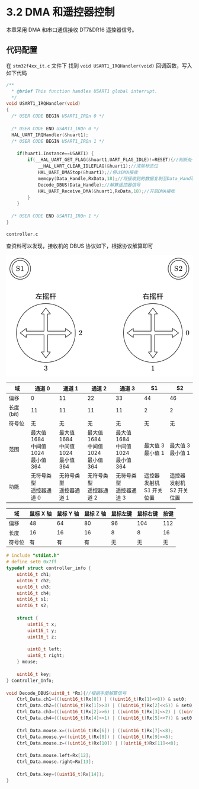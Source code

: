 # 3.2 DMA 和遥控器控制

本章采用 DMA 和串口通信接收 DT7&DR16 遥控器信号。

## 代码配置

在 `stm32f4xx_it.c` 文件下 找到 `void USART1_IRQHandler(void)` 回调函数，写入如下代码

```C
/**
  * @brief This function handles USART1 global interrupt.
  */
void USART1_IRQHandler(void)
{
  /* USER CODE BEGIN USART1_IRQn 0 */

  /* USER CODE END USART1_IRQn 0 */
  HAL_UART_IRQHandler(&huart1);
  /* USER CODE BEGIN USART1_IRQn 1 */

	if(huart1.Instance==USART1) {
		if(__HAL_UART_GET_FLAG(&huart1,UART_FLAG_IDLE)!=RESET){//判断处于空闲中断
			__HAL_UART_CLEAR_IDLEFLAG(&huart1);//清除标志位
			HAL_UART_DMAStop(&huart1);//停止DMA接收
			memcpy(Data_Handle,RxData,18);//将接收到的数据复制至Data_Handle 方便后续解算遥控器信号
			Decode_DBUS(Data_Handle);//解算遥控器信号
			HAL_UART_Receive_DMA(&huart1,RxData,18);//开启DMA接收
		}
	}

  /* USER CODE END USART1_IRQn 1 */
}
```

`controller.c`

查资料可以发现，接收机的 DBUS 协议如下，根据协议解算即可

![&revert](./images/DT7_and_DR16_contorller.svg)

| 域         | 通道 0                                     | 通道 1                                     | 通道 2                                     | 通道 3                                     | S1                           | S2                           |
| ---------- | ------------------------------------------ | ------------------------------------------ | ------------------------------------------ | ------------------------------------------ | ---------------------------- | ---------------------------- |
| 偏移       | 0                                          | 11                                         | 22                                         | 33                                         | 44                           | 46                           |
| 长度 (bit) | 11                                         | 11                                         | 11                                         | 11                                         | 2                            | 2                            |
| 符号位     | 无                                         | 无                                         | 无                                         | 无                                         | 无                           | 无                           |
| 范围       | 最大值 1684<br/>中间值 1024<br/>最小值 364 | 最大值 1684<br/>中间值 1024<br/>最小值 364 | 最大值 1684<br/>中间值 1024<br/>最小值 364 | 最大值 1684<br/>中间值 1024<br/>最小值 364 | 最大值 3<br/>最小值 1        | 最大值 3<br/>最小值 1        |
| 功能       | 无符号类型<br/>遥控器通道 0                | 无符号类型<br/>遥控器通道 1                | 无符号类型<br/>遥控器通道 2                | 无符号类型<br/>遥控器通道 3                | 遥控器发射机<br/>S1 开关位置 | 遥控器发射机<br/>S2 开关位置 |

| 域     | 鼠标 X 轴 | 鼠标 Y 轴 | 鼠标 Z 轴 | 鼠标左键 | 鼠标右键 | 按键 |
| ------ | --------- | --------- | --------- | -------- | -------- | ---- |
| 偏移   | 48        | 64        | 80        | 96       | 104      | 112  |
| 长度   | 16        | 16        | 16        | 8        | 8        | 16   |
| 符号位 | 有        | 有        | 有        | 无       | 无       | 无   |

```C
# include "stdint.h"
# define set0 0x7ff
typedef struct controller_info {
	uint16_t ch1;
	uint16_t ch2;
	uint16_t ch3;
	uint16_t ch4;
	uint16_t s1;
	uint16_t s2;

	struct {
		uint16_t x;
		uint16_t y;
		uint16_t z;

		uint8_t left;
		uint8_t right;
	} mouse;

	uint16_t key;
} Controller_Info;

void Decode_DBUS(uint8_t *Rx){//根据手册解算信号
	Ctrl_Data.ch1=(((uint16_t)Rx[0]) | ((uint16_t)Rx[1]<<8)) & set0;
	Ctrl_Data.ch2=(((uint16_t)Rx[1]>>3) | ((uint16_t)Rx[2]<<5)) & set0;
	Ctrl_Data.ch3=(((uint16_t)Rx[2]>>6) | ((uint16_t)Rx[3]<<2) | ((uint16_t)Rx[4]<<10)) & set0;
	Ctrl_Data.ch4=(((uint16_t)Rx[4]>>1) | ((uint16_t)Rx[5]<<7)) & set0;

	Ctrl_Data.mouse.x=((uint16_t)Rx[6]) | ((uint16_t)Rx[7]<<8);
	Ctrl_Data.mouse.y=((uint16_t)Rx[8]) | ((uint16_t)Rx[9]<<8);
	Ctrl_Data.mouse.z=((uint16_t)Rx[10]) | ((uint16_t)Rx[11]<<8);

	Ctrl_Data.mouse.left=Rx[12];
	Ctrl_Data.mouse.right=Rx[13];

	Ctrl_Data.key=((uint16_t)Rx[14]);
}
```

